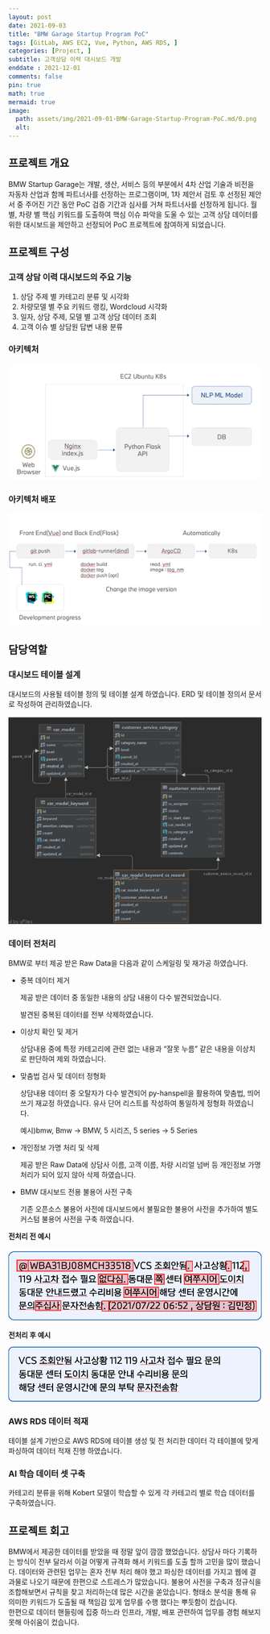 ```yaml
---
layout: post
date: 2021-09-03
title: "BMW Garage Startup Program PoC"
tags: [GitLab, AWS EC2, Vue, Python, AWS RDS, ]
categories: [Project, ]
subtitle: 고객상담 이력 대시보드 개발
enddate : 2021-12-01
comments: false
pin: true
math: true
mermaid: true
image:
  path: assets/img/2021-09-01-BMW-Garage-Startup-Program-PoC.md/0.png
  alt: 
---
```


## 프로젝트 개요


BMW Startup Garage는 개발, 생산, 서비스 등의 부분에서 4차 산업 기술과 비전을 자동차 산업과 
함께 파트너사를 선정하는 프로그램이며, 1차 제안서 검토 후 선정된 제안서 중 주어진 기간 동안
PoC 검증 기간과 심사를 거쳐 파트너사를 선정하게 됩니다.
월 별, 차량 별 핵심 키워드를 도출하여 핵심 이슈 파악을 도울 수 있는 고객 상담 데이터를 위한 
대시보드을 제안하고 선정되어  PoC 프로젝트에 참여하게 되었습니다.


## 프로젝트 구성


### 고객 상담 이력 대시보드의 주요 기능

1. 상담 주제 별 카테고리 분류 및 시각화
2. 차량모델 별 주요 키워드 랭킹, Wordcloud 시각화
3. 일자, 상담 주제, 모델 별 고객 상담 데이터 조회
4. 고객 이슈 별 상담원 답변 내용 분류

### 아키텍처


![1](/assets/img/2021-09-01-BMW-Garage-Startup-Program-PoC.md/1.png)


### 아키텍처 배포


![2](/assets/img/2021-09-01-BMW-Garage-Startup-Program-PoC.md/2.png)


## **담당역할**


### 대시보드 테이블 설계


대시보드의 사용될 테이블 정의 및 테이블 설계 하였습니다.
ERD 및 테이블 정의서 문서로 작성하여 관리하였습니다.


![3](/assets/img/2021-09-01-BMW-Garage-Startup-Program-PoC.md/3.png)


### 데이터 전처리


BMW로 부터 제공 받은 Raw Data을 다음과 같이 스케일링 및 재가공 하였습니다.

- 중복 데이터 제거

	제공 받은 데이터 중 동일한 내용의 상담 내용이 다수 발견되었습니다. 


	발견된 중복된 데이터를 전부 삭제하였습니다.

- 이상치 확인 및 제거

	상담내용 중에 특정 카테고리에 관련 없는 내용과 “잘못 누름” 같은 내용을 이상치로 판단하여 제외 하였습니다.

- 맞춤법 검사 및 데이터 정형화

	상담내용 데이터 중 오탈자가 다수 발견되어 py-hanspell을 활용하여 맞춤법, 띄어쓰기 재교정 하였습니다. 유사 단어 리스트를 작성하여 통일하게 정형화 하였습니다.


	예시)bmw, Bmw → BMW, 5 시리즈, 5 series → 5 Series

- 개인정보 가명 처리 및 삭제

	제공 받은 Raw Data에 상담사 이름, 고객 이름, 차량 시리얼 넘버 등 개인정보 가명 처리가 되어 있지 않아 삭제 하였습니다.

- BMW 대시보드 전용 불용어 사전 구축

	기존 오픈소스 불용어 사전에 대시보드에서 불필요한 불용어 사전을 추가하여 별도 커스텀 불용어 사전을 구축 하였습니다.


**전처리 전 예시**


![4](/assets/img/2021-09-01-BMW-Garage-Startup-Program-PoC.md/4.png)


**전처리 후 예시**


![5](/assets/img/2021-09-01-BMW-Garage-Startup-Program-PoC.md/5.png)


### AWS RDS 데이터 적재


테이블 설계 기반으로 AWS RDS에 테이블 생성 및 전 처리한 데이터 각 테이블에 맞게 파싱하여 데이터 적재 진행 하였습니다.


### AI 학습 데이터 셋 구축


카테고리 분류을 위해 Kobert 모델이 학습할 수 있게 각 카테고리 별로 학습 데이터를 구축하였습니다.


## 프로젝트 회고


BMW에서 제공한 데이터를 받았을 때 정말 앞이 깜깜 했었습니다. 상담사 마다 기록하는 방식이 
전부 달라서 이걸 어떻게 규격화 해서 키워드를 도출 할까 고민을 많이 했습니다.
데이터와 관련된 업무는 혼자 전부 처리 해야 했고 파싱한 데이터를 가지고 웹에 결과물로 나오기
때문에 한편으로 스트레스가 많았습니다.
불용어 사전을 구축과 정규식을 조합해보면서 규칙을 찾고 처리하는데 많은 시간을 쏟았습니다.
형태소 분석을 통해 유의미한 키워드가 도출될 때 책임감 있게 업무를 수행 했다는 뿌듯함이 
컸습니다.  
한편으로 데이터 핸들링에 집중 하느라 인프라, 개발, 배포 관련하여 업무를 경험 해보지 못해
아쉬움이 컸습니다.

